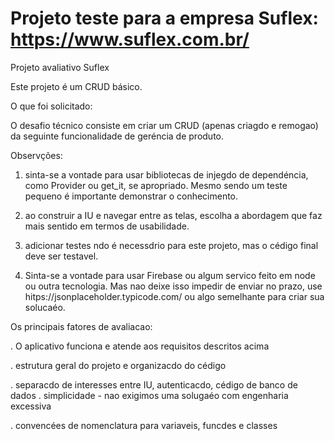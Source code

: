 # Projeto teste para a empresa Suflex: https://www.suflex.com.br/

Projeto avaliativo Suflex


Este projeto é um CRUD básico.

O que foi solicitado:

O desafio técnico consiste em criar um CRUD (apenas criagdo e remogao) da seguinte funcionalidade
de geréncia de produto.

Observções:

1. sinta-se a vontade para usar bibliotecas de injegdo de dependéncia, como Provider ou get_it, se
apropriado. Mesmo sendo um teste pequeno é importante demonstrar o conhecimento.

2. ao construir a IU e navegar entre as telas, escolha a abordagem que faz mais sentido em termos de
usabilidade.

3. adicionar testes ndo é necessdrio para este projeto, mas o cédigo final deve ser testavel.

4. Sinta-se a vontade para usar Firebase ou algum servico feito em node ou outra tecnologia. Mas nao
deixe isso impedir de enviar no prazo, use hitps://jsonplaceholder.typicode.com/ ou algo semelhante para
criar sua solucaéo.

Os principais fatores de avaliacao:

. O aplicativo funciona e atende aos requisitos descritos acima

. estrutura geral do projeto e organizacdo do cédigo

. separacdo de interesses entre IU, autenticacdo, cédigo de banco de dados
. simplicidade - nao exigimos uma solugaéo com engenharia excessiva

. convencées de nomenclatura para variaveis, funcdes e classes





